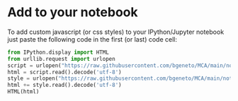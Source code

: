 # Add to your notebook

To add custom javascript (or css styles) to your IPython/Jupyter notebook just paste the following code in the first (or last) code cell:

```python
from IPython.display import HTML
from urllib.request import urlopen
script = urlopen("https://raw.githubusercontent.com/bgeneto/MCA/main/notebooks/_static/scripts.js")
html = script.read().decode('utf-8')
style = urlopen("https://raw.githubusercontent.com/bgeneto/MCA/main/notebooks/_static/styles.css")
html += style.read().decode('utf-8')
HTML(html)
```
